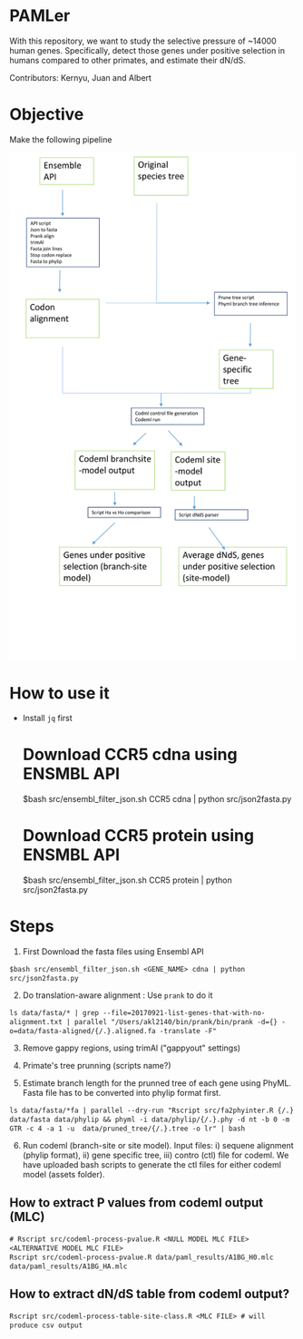 # PAMLer

With this repository, we want to study the selective pressure of ~14000 human genes. Specifically, detect those genes under positive selection in humans compared to other primates, and estimate their dN/dS.

Contributors: Kernyu, Juan and Albert

# Objective

Make the following pipeline

![](assets/pipeline-20180505.png)

# How to use it

* Install `jq` first

    # Download CCR5 cdna using ENSMBL API
    $bash src/ensembl_filter_json.sh CCR5 cdna | python src/json2fasta.py
    # Download CCR5 protein using ENSMBL API
    $bash src/ensembl_filter_json.sh CCR5 protein | python src/json2fasta.py

 
 # Steps

1. First Download the fasta files using Ensembl API
```
$bash src/ensembl_filter_json.sh <GENE_NAME> cdna | python src/json2fasta.py
```

2. Do translation-aware alignment : Use `prank` to do it

```
ls data/fasta/* | grep --file=20170921-list-genes-that-with-no-alignment.txt | parallel "/Users/akl2140/bin/prank/bin/prank -d={} -o=data/fasta-aligned/{/.}.aligned.fa -translate -F"
```
3. Remove gappy regions, using trimAl ("gappyout" settings)

4. Primate's tree prunning (scripts name?)

5. Estimate branch length for the prunned tree of each gene using PhyML. Fasta file has to be converted into phylip format first.

```
ls data/fasta/*fa | parallel --dry-run "Rscript src/fa2phyinter.R {/.} data/fasta data/phylip && phyml -i data/phylip/{/.}.phy -d nt -b 0 -m GTR -c 4 -a 1 -u  data/pruned_tree/{/.}.tree -o lr" | bash
```
6. Run codeml (branch-site or site model). Input files: i) sequene alignment (phylip format), ii) gene specific tree, iii) contro (ctl) file for codeml. We have uploaded bash scripts to generate the ctl files for either codeml model (assets folder).


## How to extract P values from codeml output (MLC)

```
# Rscript src/codeml-process-pvalue.R <NULL MODEL MLC FILE> <ALTERNATIVE MODEL MLC FILE> 
Rscript src/codeml-process-pvalue.R data/paml_results/A1BG_H0.mlc data/paml_results/A1BG_HA.mlc

```
## How to extract dN/dS table from codeml output?

```
Rscript src/codeml-process-table-site-class.R <MLC FILE> # will produce csv output
```

